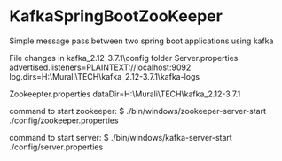 # KafkaSpringBootZooKeeper
Simple message pass between two spring boot applications using kafka

File changes in kafka_2.12-3.7.1\config folder
Server.properties
advertised.listeners=PLAINTEXT://localhost:9092
log.dirs=H:\Murali\TECH\kafka_2.12-3.7.1\kafka-logs

Zookeepter.properties
dataDir=H:\Murali\TECH\kafka_2.12-3.7.1

command to start zookeeper:
$ ./bin/windows/zookeeper-server-start ./config/zookeeper.properties

command to start server:
$ ./bin/windows/kafka-server-start ./config/server.properties


